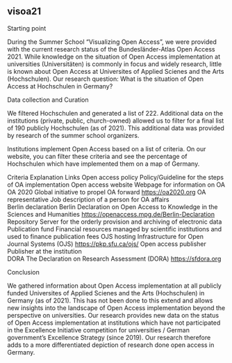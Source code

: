 ## visoa21
Starting point

During the Summer School “Visualizing Open Access”, we were provided with the current research status of the Bundesländer-Atlas Open Access 2021. While knowledge on the situation of Open Access implementation at universities (Universitäten) is commonly in focus and widely research, little is known about Open Access at Universites of Applied Scienes and the Arts (Hochschulen). Our research question: What is the situation of Open Access at Hochschulen in Germany? 

Data collection and Curation

We filtered Hochschulen and generated a list of 222. Additional data on the institutions (private, public, church-owned) allowed us to filter for a final list of 190 publicly Hochschulen (as of 2021). This additional data was provided by research of the summer school organizers. 

Institutions implement Open Access based on a list of criteria. On our website, you can filter these criteria and see the percentage of Hochschulen which have implemented them on a map of Germany. 

Criteria 	Explanation 	Links 
Open access policy	Policy/Guideline for the steps of OA implementation	
Open access website 	Webpage for information on OA 	
OA 2020	Global initiative to propel OA forward	https://oa2020.org
OA representative	Job description of a person for OA affairs	
Berlin declaration	Berlin Declaration on Open Access to Knowledge in the Sciences and Humanities	https://openaccess.mpg.de/Berlin-Declaration
Repository	Server for the orderly provision and archiving of electronic data	
Publication fund	Financial resources managed by scientific institutions and used to finance publication fees	
OJS hosting	Infrastructure for Open Journal Systems (OJS)	https://pkp.sfu.ca/ojs/
Open access publisher	Publisher at the institution	
DORA 	The Declaration on Research Assessment (DORA)	https://sfdora.org

Conclusion 

We gathered information about Open Access implementation at all publicly funded Universites of Applied Scienes and the Arts (Hochschulen) in Germany (as of 2021). This has not been done to this extend and allows new insights into the landscape of Open Access implementation beyond the perspective on universities. Our research provides new data on the status of Open Access implementation at institutions which have not participated in the Excellence Initiative competition for universities / German government’s Excellence Strategy (since 2019). Our research therefore adds to a more differentiated depiction of research done open access in Germany. 
